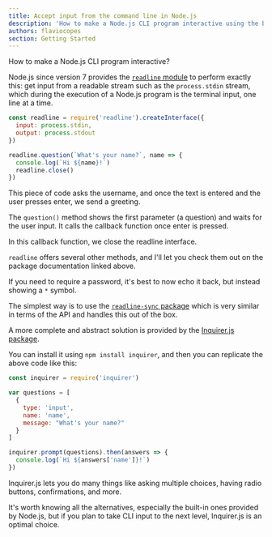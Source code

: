 ```yaml
---
title: Accept input from the command line in Node.js
description: 'How to make a Node.js CLI program interactive using the built-in readline Node.js module'
authors: flaviocopes
section: Getting Started
---
```


How to make a Node.js CLI program interactive?

Node.js since version 7 provides the [`readline` module](https://nodejs.org/api/readline.html) to perform exactly this: get input from a readable stream such as the `process.stdin` stream, which during the execution of a Node.js program is the terminal input, one line at a time.

```js
const readline = require('readline').createInterface({
  input: process.stdin,
  output: process.stdout
})

readline.question(`What's your name?`, name => {
  console.log(`Hi ${name}!`)
  readline.close()
})
```

This piece of code asks the username, and once the text is entered and the user presses enter, we send a greeting.

The `question()` method shows the first parameter (a question) and waits for the user input. It calls the callback function once enter is pressed.

In this callback function, we close the readline interface.

`readline` offers several other methods, and I'll let you check them out on the package documentation linked above.

If you need to require a password, it's best to now echo it back, but instead showing a `*` symbol.

The simplest way is to use the [`readline-sync` package](https://www.npmjs.com/package/readline-sync) which is very similar in terms of the API and handles this out of the box.

A more complete and abstract solution is provided by the [Inquirer.js package](https://github.com/SBoudrias/Inquirer.js).

You can install it using `npm install inquirer`, and then you can replicate the above code like this:

```js
const inquirer = require('inquirer')

var questions = [
  {
    type: 'input',
    name: 'name',
    message: "What's your name?"
  }
]

inquirer.prompt(questions).then(answers => {
  console.log(`Hi ${answers['name']}!`)
})
```

Inquirer.js lets you do many things like asking multiple choices, having radio buttons, confirmations, and more.

It's worth knowing all the alternatives, especially the built-in ones provided by Node.js, but if you plan to take CLI input to the next level, Inquirer.js is an optimal choice.
